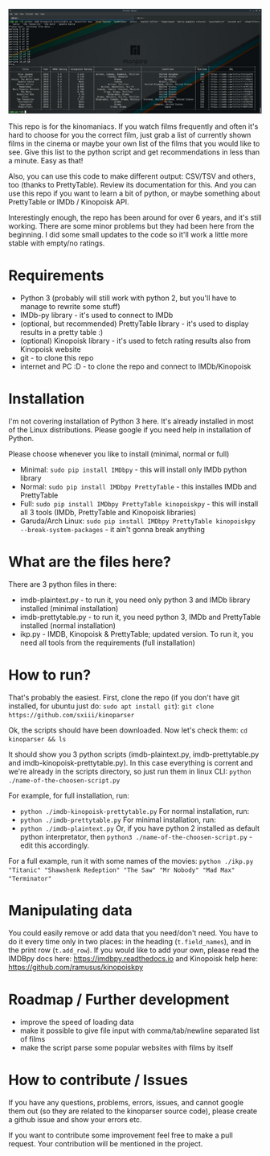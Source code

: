 ![kinoparser](kinoparser.jpg)

This repo is for the kinomaniacs. If you watch films frequently and often it's hard to choose for you the correct film, just grab a list of currently shown films in the cinema or maybe your own list of the films that you would like to see. Give this list to the python script and get recommendations in less than a minute. Easy as that!

Also, you can use this code to make different output: CSV/TSV and others, too (thanks to PrettyTable). Review its documentation for this. And you can use this repo if you want to learn a bit of python, or maybe something about PrettyTable or IMDb / Kinopoisk API.

Interestingly enough, the repo has been around for over 6 years, and it's still working. There are some minor problems but they had been here from the beginning. I did some small updates to the code so it'll work a little more stable with empty/no ratings.

# Requirements
* Python 3 (probably will still work with python 2, but you'll have to manage to rewrite some stuff)
* IMDb-py library - it's used to connect to IMDb
* (optional, but recommended) PrettyTable library - it's used to display results in a pretty table :)
* (optional) Kinopoisk library - it's used to fetch rating results also from Kinopoisk website
* git - to clone this repo
* internet and PC :D - to clone the repo and connect to IMDb/Kinopoisk

# Installation
I'm not covering installation of Python 3 here. It's already installed in most of the Linux distributions. Please google if you need help in installation of Python.

Please choose whenever you like to install (minimal, normal or full)
* Minimal: `sudo pip install IMDbpy` - this will install only IMDb python library
* Normal: `sudo pip install IMDbpy PrettyTable` - this installes IMDb and PrettyTable
* Full: `sudo pip install IMDbpy PrettyTable kinopoiskpy` - this will install all 3 tools (IMDb, PrettyTable and Kinopoisk libraries)
* Garuda/Arch Linux: `sudo pip install IMDbpy PrettyTable kinopoiskpy --break-system-packages` - it ain't gonna break anything
  
# What are the files here?
There are 3 python files in there:
* imdb-plaintext.py - to run it, you need only python 3 and IMDb library installed (minimal installation)
* imdb-prettytable.py - to run it, you need python 3, IMDb and PrettyTable installed (normal installation)
* ikp.py - IMDB, Kinopoisk & PrettyTable; updated version. To run it, you need all tools from the requirements (full installation)

# How to run?
That's probably the easiest. First, clone the repo (if you don't have git installed, for ubuntu just do: `sudo apt install git`):
`git clone https://github.com/sxiii/kinoparser`

Ok, the scripts should have been downloaded. Now let's check them:
`cd kinoparser && ls`

It should show you 3 python scripts (imdb-plaintext.py, imdb-prettytable.py and imdb-kinopoisk-prettytable.py). In this case everything is corrent and we're already in the scripts directory, so just run them in linux CLI:
`python ./name-of-the-choosen-script.py`

For example, for full installation, run:
* `python ./imdb-kinopoisk-prettytable.py`
For normal installation, run:
* `python ./imdb-prettytable.py`
For minimal installation, run:
* `python ./imdb-plaintext.py`
Or, if you have python 2 installed as default python interpretator, then
`python3 ./name-of-the-choosen-script.py` - edit this accordingly.

For a full example, run it with some names of the movies:
`python ./ikp.py "Titanic" "Shawshenk Redeption" "The Saw" "Mr Nobody" "Mad Max" "Terminator"`

# Manipulating data
You could easily remove or add data that you need/don't need. You have to do it every time only in two places: in the heading (`t.field_names`), and in the print row (`t.add_row`). If you would like to add your own, please read the IMDBpy docs here: https://imdbpy.readthedocs.io and Kinopoisk help here: https://github.com/ramusus/kinopoiskpy

# Roadmap / Further development
* improve the speed of loading data
* make it possible to give file input with comma/tab/newline separated list of films
* make the script parse some popular websites with films by itself

# How to contribute / Issues
If you have any questions, problems, errors, issues, and cannot google them out (so they are related to the kinoparser source code), please create a github issue and show your errors etc.

If you want to contribute some improvement feel free to make a pull request. Your contribution will be mentioned in the project.
